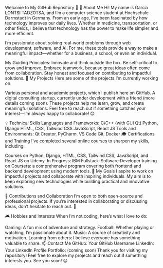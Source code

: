 Welcome to My GitHub Repository 👋
🌟 About Me
Hi! My name is Garcia LONTSI TADZOTSA, and I’m a computer science student at Hochschule Darmstadt in Germany. From an early age, I’ve been fascinated by how technology improves our daily lives. Whether in medicine, transportation, or other fields, I believe that technology has the power to make life simpler and more efficient.

I’m passionate about solving real-world problems through web development, software, and AI. For me, these tools provide a way to make a meaningful impact—whether for a business, a school, or even an individual.

My Guiding Principles:
Innovate and think outside the box.
Be self-critical to grow and improve.
Embrace teamwork, because great ideas often come from collaboration.
Stay honest and focused on contributing to impactful solutions.
📂 My Projects
Here are some of the projects I’m currently working on:

Various personal and academic projects, which I publish here on GitHub.
A digital consulting startup, currently under development with a friend (more details coming soon).
These projects help me learn, grow, and create meaningful solutions. Feel free to reach out if something catches your interest—I’m always happy to collaborate! 😊

💡 Technical Skills
Languages and Frameworks:
C/C++ (with GUI Qt)
Python, Django
HTML, CSS, Tailwind CSS
JavaScript, React JS
Tools and Environments:
Qt Creator, PyCharm, VS Code
Git, Docker
🎓 Certifications and Training
I’ve completed several online courses to sharpen my skills, including:

Courses on Python, Django, HTML, CSS, Tailwind CSS, JavaScript, and React JS on Udemy.
In Progress:
IBM Fullstack-Software Developer training on Coursera: a comprehensive program covering both frontend and backend development using modern tools.
🎯 My Goals
I aspire to work on impactful projects and collaborate with inspiring individuals. My aim is to keep exploring new technologies while building practical and innovative solutions.

🤝 Contributions and Collaboration
I’m open to both open-source and professional projects. If you’re interested in collaborating or discussing ideas, don’t hesitate to reach out. 🚀

🎮 Hobbies and Interests
When I’m not coding, here’s what I love to do:

Gaming: A fun mix of adventure and strategy.
Football: Whether playing or watching, I’m passionate about it.
Music: A source of creativity and motivation.
Learning from others: I believe everyone has something valuable to share.
📫 Contact Me
GitHub: Your GitHub Username
LinkedIn: Your LinkedIn Profile
Portfolio: (coming soon)
Thank you for visiting my repository! Feel free to explore my projects and reach out if something interests you. See you soon! 😊
